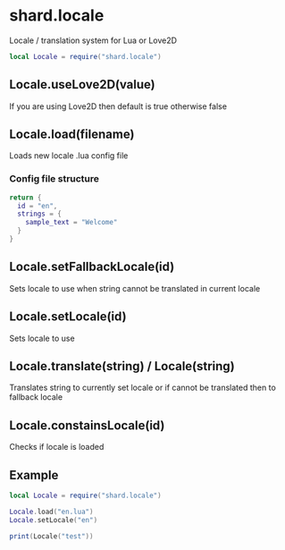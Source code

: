 # shard.locale
Locale / translation system for Lua or Love2D

```lua
local Locale = require("shard.locale")
```

## Locale.useLove2D(value)
If you are using Love2D then default is true otherwise false

## Locale.load(filename)
Loads new locale .lua config file

### Config file structure
```lua
return {
  id = "en",
  strings = {
    sample_text = "Welcome"
  }
}
```

## Locale.setFallbackLocale(id)
Sets locale to use when string cannot be translated in current locale

## Locale.setLocale(id)
Sets locale to use

## Locale.translate(string) / Locale(string)
Translates string to currently set locale or if cannot be translated then to fallback locale

## Locale.constainsLocale(id)
Checks if locale is loaded

## Example
```lua
local Locale = require("shard.locale")

Locale.load("en.lua")
Locale.setLocale("en")

print(Locale("test"))
```
